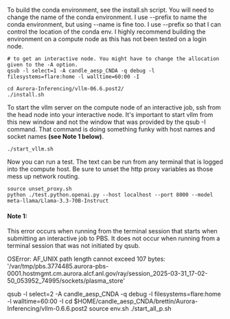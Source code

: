 
To build the conda environment, see the install.sh script. You will need to change the
name of the conda environment. I use --prefix to name the conda environment, but using
--name is fine too. I use --prefix so that I can control the location of the conda env.
I highly recommend building the environment on a compute node as this has not been tested
on a login node.

```
# to get an interactive node. You might have to change the allocation given to the -A option.
qsub -l select=1 -A candle_aesp_CNDA -q debug -l filesystems=flare:home -l walltime=60:00 -I

cd Aurora-Inferencing/vllm-06.6.post2/
./install.sh
```

To start the vllm server on the compute node of an interactive job, ssh from the head
node into your interactive node. It's important to start vllm from this new window and
not the window that was provided by the qsub -I command. That command is doing something
funky with host names and socket names <b>(see Note 1 below)</b>.

```
./start_vllm.sh
```

Now you can run a test. The text can be run from any terminal that is logged into the
compute host. Be sure to unset the http proxy variables as those mess up network routing.

```
source unset_proxy.sh
python ./test.python.openai.py --host localhost --port 8000 --model meta-llama/Llama-3.3-70B-Instruct
```

#### Note 1:
This error occurs when running from the terminal session that starts when submitting an interactive job
to PBS. It does not occur when running from a terminal session that was not initiated by qsub.

OSError: AF_UNIX path length cannot exceed 107 bytes: '/var/tmp/pbs.3774485.aurora-pbs-0001.hostmgmt.cm.aurora.alcf.anl.gov/ray/session_2025-03-31_17-02-50_053952_74995/sockets/plasma_store'


qsub -l select=2 -A candle_aesp_CNDA -q debug -l filesystems=flare:home -l walltime=60:00 -I
cd $HOME/candle_aesp_CNDA/brettin/Aurora-Inferencing/vllm-0.6.6.post2
source env.sh
./start_all_p.sh

